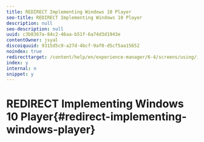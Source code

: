 ```yaml
---
title: REDIRECT Implementing Windows 10 Player
seo-title: REDIRECT Implementing Windows 10 Player
description: null
seo-description: null
uuid: c3b8367a-84c2-46aa-b51f-6a74d3d1943e
contentOwner: jsyal
discoiquuid: 9315d5c9-a27d-4bcf-9af0-d5cf5aa15652
noindex: true
redirecttarget: /content/help/en/experience-manager/6-4/screens/using/implementing-windows-player
index: y
internal: n
snippet: y
---
```


# REDIRECT Implementing Windows 10 Player{#redirect-implementing-windows-player}

